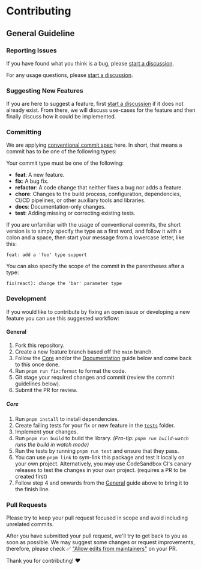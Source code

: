 # Contributing

## General Guideline

### Reporting Issues

If you have found what you think is a bug, please [start a discussion](https://github.com/pmndrs/valtio/discussions/new?category=bug-report).

For any usage questions, please [start a discussion](https://github.com/pmndrs/valtio/discussions/new?category=q-a).

### Suggesting New Features

If you are here to suggest a feature, first [start a discussion](https://github.com/pmndrs/valtio/discussions/new?category=ideas) if it does not already exist. From there, we will discuss use-cases for the feature and then finally discuss how it could be implemented.

### Committing

We are applying [conventional commit spec](https://www.conventionalcommits.org/en/v1.0.0/) here. In short, that means a commit has to be one of the following types:

Your commit type must be one of the following:

- **feat**: A new feature.
- **fix**: A bug fix.
- **refactor**: A code change that neither fixes a bug nor adds a feature.
- **chore**: Changes to the build process, configuration, dependencies, CI/CD pipelines, or other auxiliary tools and libraries.
- **docs**: Documentation-only changes.
- **test**: Adding missing or correcting existing tests.

If you are unfamiliar with the usage of conventional commits,
the short version is to simply specify the type as a first word,
and follow it with a colon and a space, then start your message
from a lowercase letter, like this:

```
feat: add a 'foo' type support
```

You can also specify the scope of the commit in the parentheses after a type:

```
fix(react): change the 'bar' parameter type
```

### Development

If you would like to contribute by fixing an open issue or developing a new feature you can use this suggested workflow:

#### General

1. Fork this repository.
2. Create a new feature branch based off the `main` branch.
3. Follow the [Core](#Core) and/or the [Documentation](#Documentation) guide below and come back to this once done.
4. Run `pnpm run fix:format` to format the code.
5. Git stage your required changes and commit (review the commit guidelines below).
6. Submit the PR for review.

##### Core

1. Run `pnpm install` to install dependencies.
2. Create failing tests for your fix or new feature in the [`tests`](./tests/) folder.
3. Implement your changes.
4. Run `pnpm run build` to build the library. _(Pro-tip: `pnpm run build-watch` runs the build in watch mode)_
5. Run the tests by running `pnpm run test` and ensure that they pass.
6. You can use `pnpm link` to sym-link this package and test it locally on your own project. Alternatively, you may use CodeSandbox CI's canary releases to test the changes in your own project. (requires a PR to be created first)
7. Follow step 4 and onwards from the [General](#General) guide above to bring it to the finish line.

### Pull Requests

Please try to keep your pull request focused in scope and avoid including unrelated commits.

After you have submitted your pull request, we'll try to get back to you as soon as possible. We may suggest some changes or request improvements, therefore, please check ✅ ["Allow edits from maintainers"](https://docs.github.com/en/pull-requests/collaborating-with-pull-requests/proposing-changes-to-your-work-with-pull-requests/creating-a-pull-request-from-a-fork) on your PR.

Thank you for contributing! :heart: